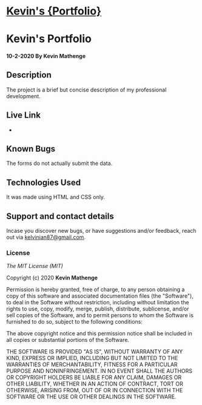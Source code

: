 # [Kevin's {Portfolio}](https://kev87ian.github.io/portfolio/)
# Kevin's Portfolio
#### 10-2-2020 By **Kevin Mathenge**
## Description
The project is a brief but concise description of my professional development.
## Live Link
- 
## Known Bugs
The forms do not actually submit the data.
## Technologies Used
It was made using HTML and CSS only.
## Support and contact details
Incase you discover new bugs, or have suggestions and/or feedback, reach out via kelvinian87@gmail.com.
### License
*The MIT License (MIT)*

Copyright (c) 2020 **Kevin Mathenge**

Permission is hereby granted, free of charge, to any person obtaining a copy
of this software and associated documentation files (the "Software"), to deal
in the Software without restriction, including without limitation the rights
to use, copy, modify, merge, publish, distribute, sublicense, and/or sell
copies of the Software, and to permit persons to whom the Software is
furnished to do so, subject to the following conditions:

The above copyright notice and this permission notice shall be included in all
copies or substantial portions of the Software.

THE SOFTWARE IS PROVIDED "AS IS", WITHOUT WARRANTY OF ANY KIND, EXPRESS OR
IMPLIED, INCLUDING BUT NOT LIMITED TO THE WARRANTIES OF MERCHANTABILITY,
FITNESS FOR A PARTICULAR PURPOSE AND NONINFRINGEMENT. IN NO EVENT SHALL THE
AUTHORS OR COPYRIGHT HOLDERS BE LIABLE FOR ANY CLAIM, DAMAGES OR OTHER
LIABILITY, WHETHER IN AN ACTION OF CONTRACT, TORT OR OTHERWISE, ARISING FROM,
OUT OF OR IN CONNECTION WITH THE SOFTWARE OR THE USE OR OTHER DEALINGS IN THE
SOFTWARE.
